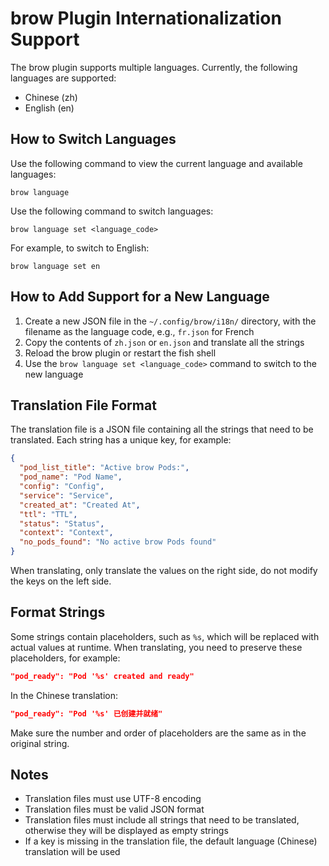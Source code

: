 # brow Plugin Internationalization Support

The brow plugin supports multiple languages. Currently, the following languages are supported:

- Chinese (zh)
- English (en)

## How to Switch Languages

Use the following command to view the current language and available languages:

```fish
brow language
```

Use the following command to switch languages:

```fish
brow language set <language_code>
```

For example, to switch to English:

```fish
brow language set en
```

## How to Add Support for a New Language

1. Create a new JSON file in the `~/.config/brow/i18n/` directory, with the filename as the language code, e.g., `fr.json` for French
2. Copy the contents of `zh.json` or `en.json` and translate all the strings
3. Reload the brow plugin or restart the fish shell
4. Use the `brow language set <language_code>` command to switch to the new language

## Translation File Format

The translation file is a JSON file containing all the strings that need to be translated. Each string has a unique key, for example:

```json
{
  "pod_list_title": "Active brow Pods:",
  "pod_name": "Pod Name",
  "config": "Config",
  "service": "Service",
  "created_at": "Created At",
  "ttl": "TTL",
  "status": "Status",
  "context": "Context",
  "no_pods_found": "No active brow Pods found"
}
```

When translating, only translate the values on the right side, do not modify the keys on the left side.

## Format Strings

Some strings contain placeholders, such as `%s`, which will be replaced with actual values at runtime. When translating, you need to preserve these placeholders, for example:

```json
"pod_ready": "Pod '%s' created and ready"
```

In the Chinese translation:

```json
"pod_ready": "Pod '%s' 已创建并就绪"
```

Make sure the number and order of placeholders are the same as in the original string.

## Notes

- Translation files must use UTF-8 encoding
- Translation files must be valid JSON format
- Translation files must include all strings that need to be translated, otherwise they will be displayed as empty strings
- If a key is missing in the translation file, the default language (Chinese) translation will be used
